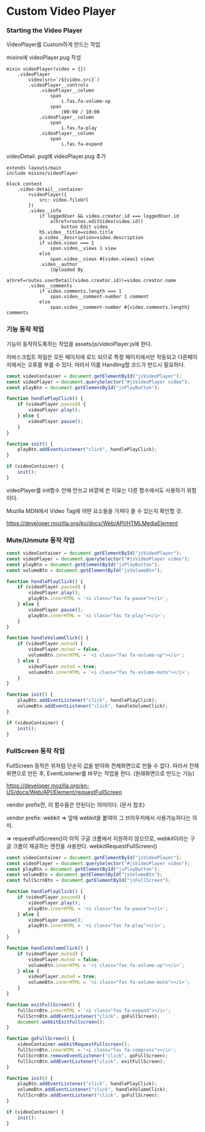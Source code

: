 # Custom Video Player

### Starting the Video Player

VideoPlayer를 Custom하게 만드는 작업

mixins에 videoPlayer.pug 작성

```jade
mixin videoPlayer(video = {})
    .videoPlayer
        video(src=`/${video.src}`)
        .videoPlayer__controls
            .videoPlayer__column
                span
                    i.fas.fa-volume-up
                span
                    |00:00 / 10:00
            .videoPlayer__column
                span
                    i.fas.fa-play
            .videoPlayer__column
                span
                    i.fas.fa-expand
```

videoDetail. pug에 videoPlayer.pug 추가

```jade
extends layouts/main
include mixins/videoPlayer

block content
    .video-detail__container
        +videoPlayer({
            src: video.fileUrl
        })
        .video__info
            if loggedUser && video.creator.id === loggedUser.id
                a(href=routes.editVideo(video.id))
                    button Edit video
            h5.video__title=video.title
            p.video__description=video.description
            if video.views === 1
                span.video__views 1 view
            else 
                span.video__views #{video.views} views
            .video__author
                |Uploaded By 
                a(href=routes.userDetail(video.creator.id))=video.creator.name
        .video__comments
            if video.comments.length === 1
                span.video__comment-number 1 comment
            else
                span.video__comment-number #{video.comments.length} comments
```

### 기능 동작 작업

기능이 동작하도록하는 작업을 assets/js/videoPlayer.js에 한다.

자바스크립트 파일은 모든 페이지에 로드 되므로 특정 페이지에서만 작동되고 다른페이지에서는 오류를 부를 수 있다. 따라서 이를 Handling할 코드가 반드시 필요하다.

```javascript
const videoContainer = document.getElementById("jsVideoPlayer");
const videoPlayer = document.querySelector("#jsVideoPlayer video");
const playBtn = document.getElementById("jsPlayButton");

function handlePlayClick() {
    if (videoPlayer.paused) {
        videoPlayer.play();
    } else {
        videoPlayer.pause();
    }
}

function init() {
    playBtn.addEventListener("click", handlePlayClick);
}

if (videoContainer) {
    init();
}
```

videoPlayer를 init함수 안에 안쓰고 바깥에 쓴 이유는 다른 함수에서도 사용하기 위함이다.

Mozilla MDN에서 Video Tag에 어떤 요소들을 가져다 쓸 수 있는지 확인할 것.

https://developer.mozilla.org/ko/docs/Web/API/HTMLMediaElement

### Mute/Unmute 동작 작업

```javascript
const videoContainer = document.getElementById("jsVideoPlayer");
const videoPlayer = document.querySelector("#jsVideoPlayer video");
const playBtn = document.getElementById("jsPlayButton");
const volumeBtn = document.getElementById("jsVolumeBtn");

function handlePlayClick() {
    if (videoPlayer.paused) {
        videoPlayer.play();
        playBtn.innerHTML = '<i class="fas fa-pause"></i>';
    } else {
        videoPlayer.pause();
        playBtn.innerHTML = '<i class="fas fa-play"></i>';
    }
}

function handleVolumeClick() {
    if (videoPlayer.muted) {
        videoPlayer.muted = false;
        volumeBtn.innerHTML = '<i class="fas fa-volume-up"></i>';
    } else {
        videoPlayer.muted = true;
        volumeBtn.innerHTML = '<i class="fas fa-volume-mute"></i>';
    }
}

function init() {
    playBtn.addEventListener("click", handlePlayClick);
    volumeBtn.addEventListener("click", handleVolumeClick);
}

if (videoContainer) {
    init();
}
```

### FullScreen 동작 작업

FullScreen 동작은 위처럼 단순히 값을 받아와 전체화면으로 만들 수 없다. 따라서 전체화면으로 만든 후, EventListener를 바꾸는 작업을 한다. (원래화면으로 만드는 기능)

https://developer.mozilla.org/en-US/docs/Web/API/Element/requestFullScreen

vendor prefix란, 이 함수들은 안된다는 의미이다. (문서 참조)

vendor prefix: webkit => 앞에 webkit을 붙여야 그 브라우저에서 사용가능하다는 의미.

=> requestFullScreen()이 아직 구글 크롬에서 지원하지 않으므로, webkit이라는 구글 크롬이 제공하는 엔진을 사용한다. webkitRequestFullScreen()

```javascript
const videoContainer = document.getElementById("jsVideoPlayer");
const videoPlayer = document.querySelector("#jsVideoPlayer video");
const playBtn = document.getElementById("jsPlayButton");
const volumeBtn = document.getElementById("jsVolumeBtn");
const fullScrnBtn = document.getElementById("jsFullScreen");

function handlePlayClick() {
    if (videoPlayer.paused) {
        videoPlayer.play();
        playBtn.innerHTML = '<i class="fas fa-pause"></i>';
    } else {
        videoPlayer.pause();
        playBtn.innerHTML = '<i class="fas fa-play"></i>';
    }
}

function handleVolumeClick() {
    if (videoPlayer.muted) {
        videoPlayer.muted = false;
        volumeBtn.innerHTML = '<i class="fas fa-volume-up"></i>';
    } else {
        videoPlayer.muted = true;
        volumeBtn.innerHTML = '<i class="fas fa-volume-mute"></i>';
    }
}

function exitFullScreen() {
    fullScrnBtn.innerHTML = '<i class="fas fa-expand"></i>';
    fullScrnBtn.addEventListener("click", goFullScreen);
    document.webkitExitFullscreen();
}

function goFullScreen() {
    videoContainer.webkitRequestFullscreen();
    fullScrnBtn.innerHTML = '<i class="fas fa-compress"></i>';
    fullScrnBtn.removeEventListener("click", goFullScreen);
    fullScrnBtn.addEventListener("click", exitFullScreen);
}

function init() {
    playBtn.addEventListener("click", handlePlayClick);
    volumeBtn.addEventListener("click", handleVolumeClick);
    fullScrnBtn.addEventListener("click", goFullScreen);
}

if (videoContainer) {
    init();
}
```

